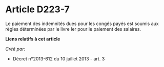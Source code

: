 # Article D223-7

Le paiement des indemnités dues pour les congés payés est soumis aux règles déterminées par le livre Ier pour le paiement des
salaires.

**Liens relatifs à cet article**

_Créé par_:

  - Décret n°2013-612 du 10 juillet 2013 - art. 3
